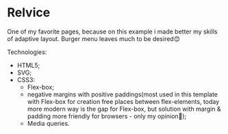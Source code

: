 # Relvice

One of my favorite pages, because on this example i made better my skills of adaptive layout. Burger menu leaves much to be desired😊

Technologies:
- HTML5;
- SVG;
- CSS3:
  - Flex-box;
  - negative margins with positive paddings(most used in this template with Flex-box for creation free places between flex-elements, today more modern way is the gap for Flex-box, but solution with margin & padding more friendly for browsers - only my opinion🙂);
  - Media queries.
